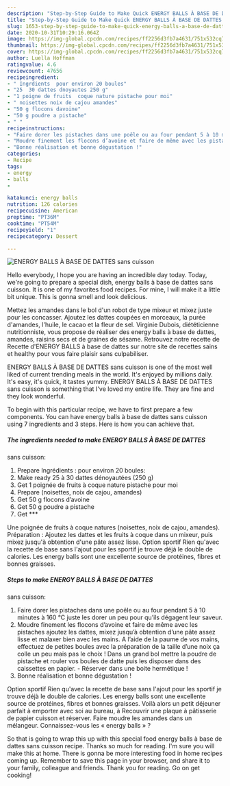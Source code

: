 ```yaml
---
description: "Step-by-Step Guide to Make Quick ENERGY BALLS À BASE DE DATTES sans cuisson"
title: "Step-by-Step Guide to Make Quick ENERGY BALLS À BASE DE DATTES sans cuisson"
slug: 1653-step-by-step-guide-to-make-quick-energy-balls-a-base-de-dattes-sans-cuisson
date: 2020-10-31T10:29:16.064Z
image: https://img-global.cpcdn.com/recipes/ff2256d3fb7a4631/751x532cq70/energy-balls-a-base-de-dattes-sans-cuisson-photo-principale-de-la-recette.jpg
thumbnail: https://img-global.cpcdn.com/recipes/ff2256d3fb7a4631/751x532cq70/energy-balls-a-base-de-dattes-sans-cuisson-photo-principale-de-la-recette.jpg
cover: https://img-global.cpcdn.com/recipes/ff2256d3fb7a4631/751x532cq70/energy-balls-a-base-de-dattes-sans-cuisson-photo-principale-de-la-recette.jpg
author: Luella Hoffman
ratingvalue: 4.6
reviewcount: 47656
recipeingredient:
- " Ingrdients  pour environ 20 boules"
- "25  30 dattes dnoyautes 250 g"
- "1 poigne de fruits  coque nature pistache pour moi"
- " noisettes noix de cajou amandes"
- "50 g flocons davoine"
- "50 g poudre a pistache"
- " "
recipeinstructions:
- "Faire dorer les pistaches dans une poêle ou au four pendant 5 à 10 minutes à 160 °C juste les dorer un peu pour qu’ils dégagent leur saveur."
- "Moudre finement les flocons d’avoine et faire de même avec les pistaches ajoutez les dattes, mixez jusqu’à obtention d’une pâte assez lisse et malaxer bien avec les mains. A l’aide de la paume de vos mains, effectuez de petites boules avec la préparation de la taille d’une noix ça colle un peu mais pas le choix ! Dans un grand bol mettre la poudre de pistache et rouler vos boules de datte puis les disposer dans des caissettes en papier. Réserver dans une boite hermétique !"
- "Bonne réalisation et bonne dégustation !"
categories:
- Recipe
tags:
- energy
- balls
- 

katakunci: energy balls  
nutrition: 126 calories
recipecuisine: American
preptime: "PT36M"
cooktime: "PT54M"
recipeyield: "1"
recipecategory: Dessert

---
```



![ENERGY BALLS À BASE DE DATTES
sans cuisson](https://img-global.cpcdn.com/recipes/ff2256d3fb7a4631/751x532cq70/energy-balls-a-base-de-dattes-sans-cuisson-photo-principale-de-la-recette.jpg)

Hello everybody, I hope you are having an incredible day today. Today, we're going to prepare a special dish, energy balls à base de dattes
sans cuisson. It is one of my favorites food recipes. For mine, I will make it a little bit unique. This is gonna smell and look delicious.

Mettez les amandes dans le bol d&#39;un robot de type mixeur et mixez juste pour les concasser. Ajoutez les dattes coupées en morceaux, la purée d&#39;amandes, l&#39;huile, le cacao et la fleur de sel. Virginie Dubois, diététicienne nutritionniste, vous propose de réaliser des energy balls à base de dattes, amandes, raisins secs et de graines de sésame. Retrouvez notre recette de Recette d&#39;ENERGY BALLS à base de dattes sur notre site de recettes sains et healthy pour vous faire plaisir sans culpabiliser.

ENERGY BALLS À BASE DE DATTES
sans cuisson is one of the most well liked of current trending meals in the world. It's enjoyed by millions daily. It's easy, it's quick, it tastes yummy. ENERGY BALLS À BASE DE DATTES
sans cuisson is something that I've loved my entire life. They are fine and they look wonderful.


To begin with this particular recipe, we have to first prepare a few components. You can have energy balls à base de dattes
sans cuisson using 7 ingredients and 3 steps. Here is how you can achieve that.

<!--inarticleads1-->

##### The ingredients needed to make ENERGY BALLS À BASE DE DATTES
sans cuisson:

1. Prepare  Ingrédients : pour environ 20 boules:
1. Make ready 25 à 30 dattes dénoyautées (250 g)
1. Get 1 poignée de fruits à coque nature pistache pour moi
1. Prepare  (noisettes, noix de cajou, amandes)
1. Get 50 g flocons d’avoine
1. Get 50 g poudre a pistache
1. Get  ***


Une poignée de fruits à coque natures (noisettes, noix de cajou, amandes). Préparation : Ajoutez les dattes et les fruits à coque dans un mixeur, puis mixez jusqu&#39;à obtention d&#39;une pâte assez lisse. Option sportif Rien qu&#39;avec la recette de base sans l&#39;ajout pour les sportif je trouve déjà le double de calories. Les energy balls sont une excellente source de protéines, fibres et bonnes graisses. 

<!--inarticleads2-->

##### Steps to make ENERGY BALLS À BASE DE DATTES
sans cuisson:

1. Faire dorer les pistaches dans une poêle ou au four pendant 5 à 10 minutes à 160 °C juste les dorer un peu pour qu’ils dégagent leur saveur.
1. Moudre finement les flocons d’avoine et faire de même avec les pistaches ajoutez les dattes, mixez jusqu’à obtention d’une pâte assez lisse et malaxer bien avec les mains. A l’aide de la paume de vos mains, effectuez de petites boules avec la préparation de la taille d’une noix ça colle un peu mais pas le choix ! Dans un grand bol mettre la poudre de pistache et rouler vos boules de datte puis les disposer dans des caissettes en papier. - Réserver dans une boite hermétique !
1. Bonne réalisation et bonne dégustation !


Option sportif Rien qu&#39;avec la recette de base sans l&#39;ajout pour les sportif je trouve déjà le double de calories. Les energy balls sont une excellente source de protéines, fibres et bonnes graisses. Voilà alors un petit déjeuner parfait à emporter avec soi au bureau, à Recouvrir une plaque à pâtisserie de papier cuisson et réserver. Faire moudre les amandes dans un mélangeur. Connaissez-vous les « energy balls » ? 

So that is going to wrap this up with this special food energy balls à base de dattes
sans cuisson recipe. Thanks so much for reading. I'm sure you will make this at home. There is gonna be more interesting food in home recipes coming up. Remember to save this page in your browser, and share it to your family, colleague and friends. Thank you for reading. Go on get cooking!
